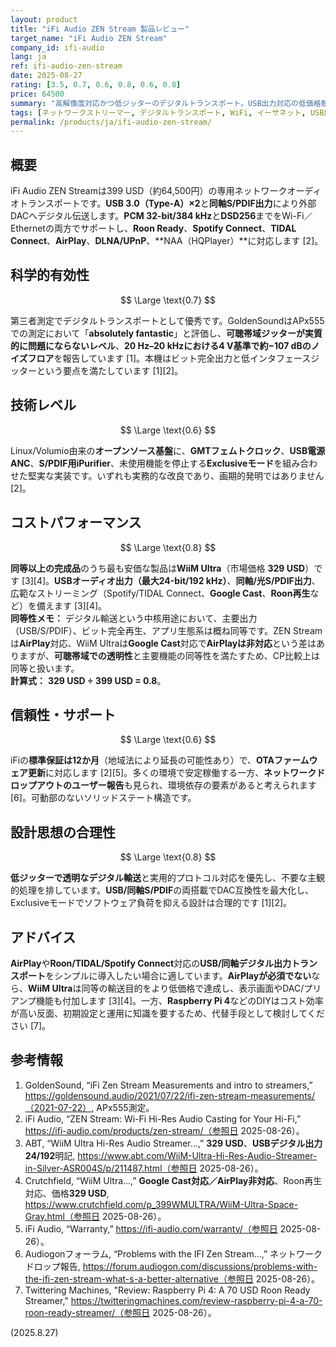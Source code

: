 ```yaml
---
layout: product
title: "iFi Audio ZEN Stream 製品レビュー"
target_name: "iFi Audio ZEN Stream"
company_id: ifi-audio
lang: ja
ref: ifi-audio-zen-stream
date: 2025-08-27
rating: [3.5, 0.7, 0.6, 0.8, 0.6, 0.8]
price: 64500
summary: "高解像度対応かつ低ジッターのデジタルトランスポート。USB出力対応の低価格競合によりコスト面はやや不利"
tags: [ネットワークストリーマー, デジタルトランスポート, WiFi, イーサネット, USB出力, SPDIF出力, Roon-Ready]
permalink: /products/ja/ifi-audio-zen-stream/
---
```


## 概要

iFi Audio ZEN Streamは399 USD（約64,500円）の専用ネットワークオーディオトランスポートです。**USB 3.0（Type-A）×2**と**同軸S/PDIF出力**により外部DACへデジタル伝送します。**PCM 32-bit/384 kHz**と**DSD256**までをWi-Fi／Ethernetの両方でサポートし、**Roon Ready**、**Spotify Connect**、**TIDAL Connect**、**AirPlay**、**DLNA/UPnP**、**NAA（HQPlayer）**に対応します [2]。 

## 科学的有効性

$$ \Large \text{0.7} $$

第三者測定でデジタルトランスポートとして優秀です。GoldenSoundはAPx555での測定において「**absolutely fantastic**」と評価し、**可聴帯域ジッターが実質的に問題にならないレベル**、**20 Hz–20 kHzにおける4 V基準で約−107 dBのノイズフロア**を報告しています [1]。本機はビット完全出力と低インタフェースジッターという要点を満たしています [1][2]。

## 技術レベル

$$ \Large \text{0.6} $$

Linux/Volumio由来の**オープンソース基盤**に、**GMTフェムトクロック**、**USB電源ANC**、**S/PDIF用iPurifier**、未使用機能を停止する**Exclusiveモード**を組み合わせた堅実な実装です。いずれも実務的な改良であり、画期的発明ではありません [2]。

## コストパフォーマンス

$$ \Large \text{0.8} $$

**同等以上の完成品**のうち最も安価な製品は**WiiM Ultra**（市場価格 **329 USD**）です [3][4]。**USBオーディオ出力（最大24-bit/192 kHz）**、**同軸/光S/PDIF出力**、広範なストリーミング（Spotify/TIDAL Connect、**Google Cast**、**Roon再生**など）を備えます [3][4]。  
**同等性メモ：** デジタル輸送という中核用途において、主要出力（USB/S/PDIF）、ビット完全再生、アプリ生態系は概ね同等です。ZEN Streamは**AirPlay**対応、WiiM Ultraは**Google Cast**対応で**AirPlayは非対応**という差はありますが、**可聴帯域での透明性**と主要機能の同等性を満たすため、CP比較上は同等と扱います。  
**計算式：** **329 USD ÷ 399 USD = 0.8**。

## 信頼性・サポート

$$ \Large \text{0.6} $$

iFiの**標準保証は12か月**（地域法により延長の可能性あり）で、**OTAファームウェア更新**に対応します [2][5]。多くの環境で安定稼働する一方、**ネットワークドロップアウトのユーザー報告**も見られ、環境依存の要素があると考えられます [6]。可動部のないソリッドステート構造です。

## 設計思想の合理性

$$ \Large \text{0.8} $$

**低ジッターで透明なデジタル輸送**と実用的プロトコル対応を優先し、不要な主観的処理を排しています。**USB/同軸S/PDIF**の両搭載でDAC互換性を最大化し、Exclusiveモードでソフトウェア負荷を抑える設計は合理的です [1][2]。

## アドバイス

**AirPlay**や**Roon/TIDAL/Spotify Connect**対応の**USB/同軸デジタル出力トランスポート**をシンプルに導入したい場合に適しています。**AirPlayが必須でない**なら、**WiiM Ultra**は同等の輸送目的をより低価格で達成し、表示画面やDAC/プリアンプ機能も付加します [3][4]。一方、**Raspberry Pi 4**などのDIYはコスト効率が高い反面、初期設定と運用に知識を要するため、代替手段として検討してください [7]。

## 参考情報

1. GoldenSound, “iFi Zen Stream Measurements and intro to streamers,” https://goldensound.audio/2021/07/22/ifi-zen-stream-measurements/（2021-07-22）, APx555測定。  
2. iFi Audio, “ZEN Stream: Wi-Fi Hi-Res Audio Casting for Your Hi-Fi,” https://ifi-audio.com/products/zen-stream/（参照日 2025-08-26）。  
3. ABT, “WiiM Ultra Hi-Res Audio Streamer…,” **329 USD**、**USBデジタル出力 24/192**明記, https://www.abt.com/WiiM-Ultra-Hi-Res-Audio-Streamer-in-Silver-ASR004S/p/211487.html（参照日 2025-08-26）。  
4. Crutchfield, “WiiM Ultra…,” **Google Cast対応／AirPlay非対応**、Roon再生対応、価格**329 USD**, https://www.crutchfield.com/p_399WMULTRA/WiiM-Ultra-Space-Gray.html（参照日 2025-08-26）。  
5. iFi Audio, “Warranty,” https://ifi-audio.com/warranty/（参照日 2025-08-26）。  
6. Audiogonフォーラム, “Problems with the IFI Zen Stream…,” ネットワークドロップ報告, https://forum.audiogon.com/discussions/problems-with-the-ifi-zen-stream-what-s-a-better-alternative（参照日 2025-08-26）。  
7. Twittering Machines, "Review: Raspberry Pi 4: A 70 USD Roon Ready Streamer," https://twitteringmachines.com/review-raspberry-pi-4-a-70-roon-ready-streamer/（参照日 2025-08-26）。

(2025.8.27)

